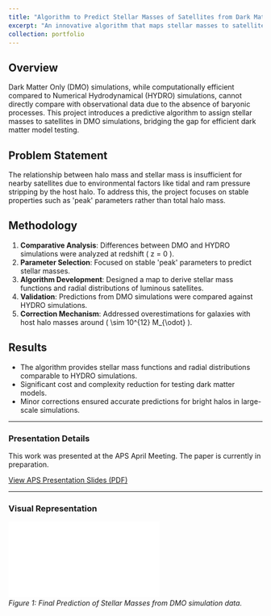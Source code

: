 ```yaml
---
title: "Algorithm to Predict Stellar Masses of Satellites from Dark Matter Only Simulations"
excerpt: "An innovative algorithm that maps stellar masses to satellite halos in Dark Matter Only (DMO) simulations. It reduces computational costs while maintaining consistency with hydrodynamical simulations for luminous satellites.<br/><img src='/images/Mfinal.pdf'>"
collection: portfolio
---
```


## Overview

Dark Matter Only (DMO) simulations, while computationally efficient compared to Numerical Hydrodynamical (HYDRO) simulations, cannot directly compare with observational data due to the absence of baryonic processes. This project introduces a predictive algorithm to assign stellar masses to satellites in DMO simulations, bridging the gap for efficient dark matter model testing.

## Problem Statement

The relationship between halo mass and stellar mass is insufficient for nearby satellites due to environmental factors like tidal and ram pressure stripping by the host halo. To address this, the project focuses on stable properties such as 'peak' parameters rather than total halo mass.

## Methodology

1. **Comparative Analysis**: Differences between DMO and HYDRO simulations were analyzed at redshift \( z = 0 \).
2. **Parameter Selection**: Focused on stable 'peak' parameters to predict stellar masses.
3. **Algorithm Development**: Designed a map to derive stellar mass functions and radial distributions of luminous satellites.
4. **Validation**: Predictions from DMO simulations were compared against HYDRO simulations.
5. **Correction Mechanism**: Addressed overestimations for galaxies with host halo masses around \( \sim 10^{12} M_{\odot} \).

## Results

- The algorithm provides stellar mass functions and radial distributions comparable to HYDRO simulations.
- Significant cost and complexity reduction for testing dark matter models.
- Minor corrections ensured accurate predictions for bright halos in large-scale simulations.

---

### Presentation Details

This work was presented at the APS April Meeting. The paper is currently in preparation. 

[View APS Presentation Slides (PDF)](files/GFG%20Meeting%20presentation.pdf)

---

### Visual Representation

![Final Prediction of Stellar Masses](files/Mfinal.pdf)  
*Figure 1: Final Prediction of Stellar Masses from DMO simulation data.*

